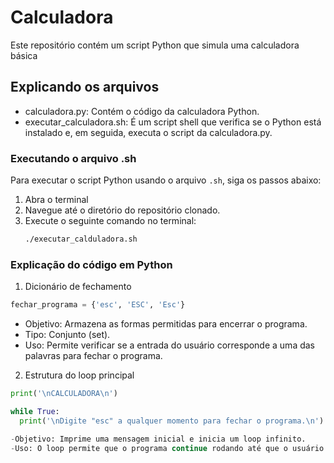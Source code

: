 # Calculadora

Este repositório contém um script Python que simula uma calculadora básica

## Explicando os arquivos

- calculadora.py: Contém o código da calculadora Python.
- executar_calculadora.sh: É um script shell que verifica se o Python está instalado e, em seguida, executa o script da calculadora.py.

### Executando o arquivo .sh

Para executar o script Python usando o arquivo `.sh`, siga os passos abaixo:

1. Abra o terminal
2. Navegue até o diretório do repositório clonado.
3. Execute o seguinte comando no terminal:
   ```bash
   ./executar_calduladora.sh

### Explicação do código em Python

1. Dicionário de fechamento
```python
fechar_programa = {'esc', 'ESC', 'Esc'}
```
- Objetivo: Armazena as formas permitidas para encerrar o programa.
- Tipo: Conjunto (set).
- Uso: Permite verificar se a entrada do usuário corresponde a uma das palavras para fechar o programa.
2. Estrutura do loop principal
  ```python
  print('\nCALCULADORA\n')

while True:
    print('\nDigite "esc" a qualquer momento para fechar o programa.\n')

-Objetivo: Imprime uma mensagem inicial e inicia um loop infinito.
-Uso: O loop permite que o programa continue rodando até que o usuário escolha encerrar.
